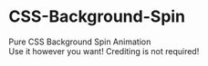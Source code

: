 # CSS-Background-Spin
Pure CSS Background Spin Animation<br>
Use it however you want! Crediting is not required!
